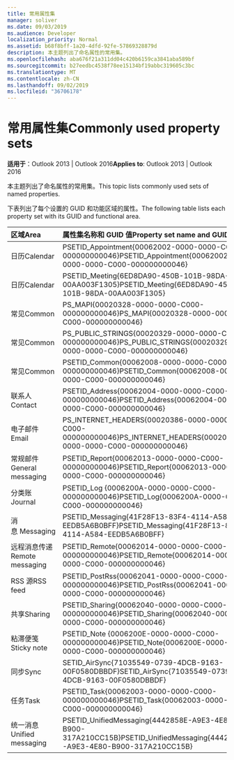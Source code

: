 ```yaml
---
title: 常用属性集
manager: soliver
ms.date: 09/03/2019
ms.audience: Developer
localization_priority: Normal
ms.assetid: b68f8bff-1a20-4dfd-92fe-57869328879d
description: 本主题列出了命名属性的常用集。
ms.openlocfilehash: aba676f21a311dd04c420b6159ca3841aba589bf
ms.sourcegitcommit: b27eedbc4538f78ee15134bf19abbc319605c3bc
ms.translationtype: MT
ms.contentlocale: zh-CN
ms.lasthandoff: 09/02/2019
ms.locfileid: "36706178"
---
```

# <a name="commonly-used-property-sets"></a><span data-ttu-id="30894-103">常用属性集</span><span class="sxs-lookup"><span data-stu-id="30894-103">Commonly used property sets</span></span>

<span data-ttu-id="30894-104">**适用于**：Outlook 2013 | Outlook 2016</span><span class="sxs-lookup"><span data-stu-id="30894-104">**Applies to**: Outlook 2013 | Outlook 2016</span></span> 
  
<span data-ttu-id="30894-105">本主题列出了命名属性的常用集。</span><span class="sxs-lookup"><span data-stu-id="30894-105">This topic lists commonly used sets of named properties.</span></span>
  
<span data-ttu-id="30894-106">下表列出了每个设置的 GUID 和功能区域的属性。</span><span class="sxs-lookup"><span data-stu-id="30894-106">The following table lists each property set with its GUID and functional area.</span></span>
  
|<span data-ttu-id="30894-107">区域</span><span class="sxs-lookup"><span data-stu-id="30894-107">Area</span></span>|<span data-ttu-id="30894-108">属性集名称和 GUID 值</span><span class="sxs-lookup"><span data-stu-id="30894-108">Property set name and GUID value</span></span>|
|:-----|:-----|
|<span data-ttu-id="30894-109">日历</span><span class="sxs-lookup"><span data-stu-id="30894-109">Calendar</span></span>  <br/> |<span data-ttu-id="30894-110">PSETID_Appointment{00062002-0000-0000-C000-000000000046}</span><span class="sxs-lookup"><span data-stu-id="30894-110">PSETID_Appointment{00062002-0000-0000-C000-000000000046}</span></span>  <br/> |
|<span data-ttu-id="30894-111">日历</span><span class="sxs-lookup"><span data-stu-id="30894-111">Calendar</span></span>  <br/> |<span data-ttu-id="30894-112">PSETID_Meeting{6ED8DA90-450B-101B-98DA-00AA003F1305}</span><span class="sxs-lookup"><span data-stu-id="30894-112">PSETID_Meeting{6ED8DA90-450B-101B-98DA-00AA003F1305}</span></span>  <br/> |
|<span data-ttu-id="30894-113">常见</span><span class="sxs-lookup"><span data-stu-id="30894-113">Common</span></span>  <br/> |<span data-ttu-id="30894-114">PS_MAPI{00020328-0000-0000-C000-000000000046}</span><span class="sxs-lookup"><span data-stu-id="30894-114">PS_MAPI{00020328-0000-0000-C000-000000000046}</span></span>  <br/> |
|<span data-ttu-id="30894-115">常见</span><span class="sxs-lookup"><span data-stu-id="30894-115">Common</span></span>  <br/> |<span data-ttu-id="30894-116">PS_PUBLIC_STRINGS{00020329-0000-0000-C000-000000000046}</span><span class="sxs-lookup"><span data-stu-id="30894-116">PS_PUBLIC_STRINGS{00020329-0000-0000-C000-000000000046}</span></span>  <br/> |
|<span data-ttu-id="30894-117">常见</span><span class="sxs-lookup"><span data-stu-id="30894-117">Common</span></span>  <br/> |<span data-ttu-id="30894-118">PSETID_Common{00062008-0000-0000-C000-000000000046}</span><span class="sxs-lookup"><span data-stu-id="30894-118">PSETID_Common{00062008-0000-0000-C000-000000000046}</span></span>  <br/> |
|<span data-ttu-id="30894-119">联系人</span><span class="sxs-lookup"><span data-stu-id="30894-119">Contact</span></span>  <br/> |<span data-ttu-id="30894-120">PSETID_Address{00062004-0000-0000-C000-000000000046}</span><span class="sxs-lookup"><span data-stu-id="30894-120">PSETID_Address{00062004-0000-0000-C000-000000000046}</span></span>  <br/> |
|<span data-ttu-id="30894-121">电子邮件</span><span class="sxs-lookup"><span data-stu-id="30894-121">Email</span></span>  <br/> |<span data-ttu-id="30894-122">PS_INTERNET_HEADERS{00020386-0000-0000-C000-000000000046}</span><span class="sxs-lookup"><span data-stu-id="30894-122">PS_INTERNET_HEADERS{00020386-0000-0000-C000-000000000046}</span></span>  <br/> |
|<span data-ttu-id="30894-123">常规邮件</span><span class="sxs-lookup"><span data-stu-id="30894-123">General messaging</span></span>  <br/> |<span data-ttu-id="30894-124">PSETID_Report{00062013-0000-0000-C000-000000000046}</span><span class="sxs-lookup"><span data-stu-id="30894-124">PSETID_Report{00062013-0000-0000-C000-000000000046}</span></span>  <br/> |
|<span data-ttu-id="30894-125">分类账</span><span class="sxs-lookup"><span data-stu-id="30894-125">Journal</span></span>  <br/> |<span data-ttu-id="30894-126">PSETID_Log {0006200A-0000-0000-C000-000000000046}</span><span class="sxs-lookup"><span data-stu-id="30894-126">PSETID_Log{0006200A-0000-0000-C000-000000000046}</span></span>  <br/> |
|<span data-ttu-id="30894-127">消息 </span><span class="sxs-lookup"><span data-stu-id="30894-127">Messaging</span></span>  <br/> |<span data-ttu-id="30894-128">PSETID_Messaging{41F28F13-83F4-4114-A584-EEDB5A6B0BFF}</span><span class="sxs-lookup"><span data-stu-id="30894-128">PSETID_Messaging{41F28F13-83F4-4114-A584-EEDB5A6B0BFF}</span></span>  <br/> |
|<span data-ttu-id="30894-129">远程消息传递</span><span class="sxs-lookup"><span data-stu-id="30894-129">Remote messaging</span></span>  <br/> |<span data-ttu-id="30894-130">PSETID_Remote{00062014-0000-0000-C000-000000000046}</span><span class="sxs-lookup"><span data-stu-id="30894-130">PSETID_Remote{00062014-0000-0000-C000-000000000046}</span></span>  <br/> |
|<span data-ttu-id="30894-131">RSS 源</span><span class="sxs-lookup"><span data-stu-id="30894-131">RSS feed</span></span>  <br/> |<span data-ttu-id="30894-132">PSETID_PostRss{00062041-0000-0000-C000-000000000046}</span><span class="sxs-lookup"><span data-stu-id="30894-132">PSETID_PostRss{00062041-0000-0000-C000-000000000046}</span></span>  <br/> |
|<span data-ttu-id="30894-133">共享</span><span class="sxs-lookup"><span data-stu-id="30894-133">Sharing</span></span>  <br/> |<span data-ttu-id="30894-134">PSETID_Sharing{00062040-0000-0000-C000-000000000046}</span><span class="sxs-lookup"><span data-stu-id="30894-134">PSETID_Sharing{00062040-0000-0000-C000-000000000046}</span></span>  <br/> |
|<span data-ttu-id="30894-135">粘滞便笺</span><span class="sxs-lookup"><span data-stu-id="30894-135">Sticky note</span></span>  <br/> |<span data-ttu-id="30894-136">PSETID_Note {0006200E-0000-0000-C000-000000000046}</span><span class="sxs-lookup"><span data-stu-id="30894-136">PSETID_Note{0006200E-0000-0000-C000-000000000046}</span></span>  <br/> |
|<span data-ttu-id="30894-137">同步</span><span class="sxs-lookup"><span data-stu-id="30894-137">Sync</span></span>  <br/> |<span data-ttu-id="30894-138">SETID_AirSync{71035549-0739-4DCB-9163-00F0580DBBDF}</span><span class="sxs-lookup"><span data-stu-id="30894-138">SETID_AirSync{71035549-0739-4DCB-9163-00F0580DBBDF}</span></span>  <br/> |
|<span data-ttu-id="30894-139">任务</span><span class="sxs-lookup"><span data-stu-id="30894-139">Task</span></span>  <br/> |<span data-ttu-id="30894-140">PSETID_Task{00062003-0000-0000-C000-000000000046}</span><span class="sxs-lookup"><span data-stu-id="30894-140">PSETID_Task{00062003-0000-0000-C000-000000000046}</span></span>  <br/> |
|<span data-ttu-id="30894-141">统一消息</span><span class="sxs-lookup"><span data-stu-id="30894-141">Unified messaging</span></span>  <br/> |<span data-ttu-id="30894-142">PSETID_UnifiedMessaging{4442858E-A9E3-4E80-B900-317A210CC15B}</span><span class="sxs-lookup"><span data-stu-id="30894-142">PSETID_UnifiedMessaging{4442858E-A9E3-4E80-B900-317A210CC15B}</span></span>  <br/> |
   

